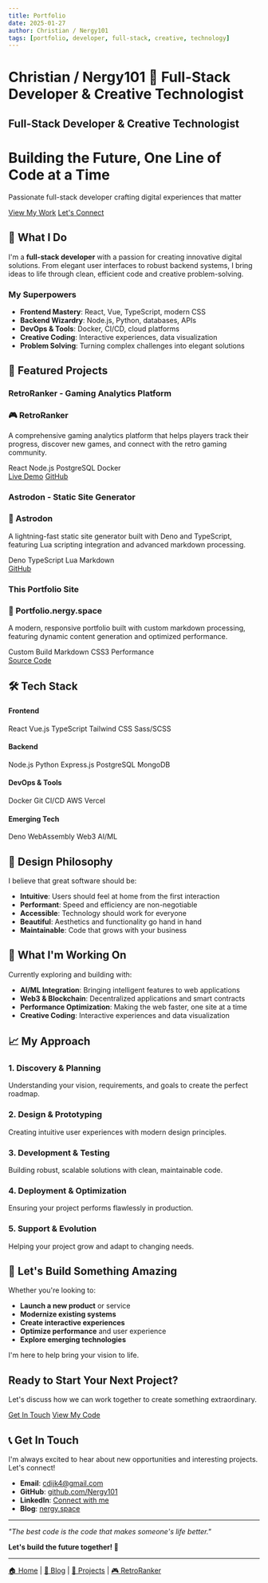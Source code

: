 ```yaml
---
title: Portfolio
date: 2025-01-27
author: Christian / Nergy101
tags: [portfolio, developer, full-stack, creative, technology]
---
```


# Christian / Nergy101 🚀 Full-Stack Developer & Creative Technologist

## Full-Stack Developer & Creative Technologist

<div class="hero-section">
  <div class="hero-content">
    <h1 class="hero-title">Building the Future, One Line of Code at a Time</h1>
    <p class="hero-subtitle">Passionate full-stack developer crafting digital experiences that matter</p>
    <div class="hero-cta">
      <a href="#projects" class="cta-button primary">View My Work</a>
      <a href="mailto:cdijk4@gmail.com" class="cta-button secondary">Let's Connect</a>
    </div>
  </div>
</div>

## 🎯 What I Do

I'm a **full-stack developer** with a passion for creating innovative digital solutions. From elegant user interfaces to robust backend systems, I bring ideas to life through clean, efficient code and creative problem-solving.

### My Superpowers

- **Frontend Mastery**: React, Vue, TypeScript, modern CSS
- **Backend Wizardry**: Node.js, Python, databases, APIs
- **DevOps & Tools**: Docker, CI/CD, cloud platforms
- **Creative Coding**: Interactive experiences, data visualization
- **Problem Solving**: Turning complex challenges into elegant solutions

## 🚀 Featured Projects

### RetroRanker - Gaming Analytics Platform

<div class="project-card featured">
  <div class="project-content">
    <h3>🎮 RetroRanker</h3>
    <p class="project-description">A comprehensive gaming analytics platform that helps players track their progress, discover new games, and connect with the retro gaming community.</p>
    <div class="project-tech">
      <span class="tech-tag">React</span>
      <span class="tech-tag">Node.js</span>
      <span class="tech-tag">PostgreSQL</span>
      <span class="tech-tag">Docker</span>
    </div>
    <div class="project-links">
      <a href="https://retroranker.site" target="_blank" class="project-link">Live Demo</a>
      <a href="https://github.com/Nergy101/retroranker" target="_blank" class="project-link">GitHub</a>
    </div>
  </div>
</div>

### Astrodon - Static Site Generator

<div class="project-card">
  <div class="project-content">
    <h3>🌌 Astrodon</h3>
    <p class="project-description">A lightning-fast static site generator built with Deno and TypeScript, featuring Lua scripting integration and advanced markdown processing.</p>
    <div class="project-tech">
      <span class="tech-tag">Deno</span>
      <span class="tech-tag">TypeScript</span>
      <span class="tech-tag">Lua</span>
      <span class="tech-tag">Markdown</span>
    </div>
    <div class="project-links">
      <a href="https://github.com/Nergy101/astrodon" target="_blank" class="project-link">GitHub</a>
    </div>
  </div>
</div>

### This Portfolio Site

<div class="project-card">
  <div class="project-content">
    <h3>💫 Portfolio.nergy.space</h3>
    <p class="project-description">A modern, responsive portfolio built with custom markdown processing, featuring dynamic content generation and optimized performance.</p>
    <div class="project-tech">
      <span class="tech-tag">Custom Build</span>
      <span class="tech-tag">Markdown</span>
      <span class="tech-tag">CSS3</span>
      <span class="tech-tag">Performance</span>
    </div>
    <div class="project-links">
      <a href="https://github.com/Nergy101/astrodon" target="_blank" class="project-link">Source Code</a>
    </div>
  </div>
</div>

## 🛠️ Tech Stack

<div class="tech-grid">
  <div class="tech-category">
    <h4>Frontend</h4>
    <div class="tech-items">
      <span class="tech-item">React</span>
      <span class="tech-item">Vue.js</span>
      <span class="tech-item">TypeScript</span>
      <span class="tech-item">Tailwind CSS</span>
      <span class="tech-item">Sass/SCSS</span>
    </div>
  </div>
  
  <div class="tech-category">
    <h4>Backend</h4>
    <div class="tech-items">
      <span class="tech-item">Node.js</span>
      <span class="tech-item">Python</span>
      <span class="tech-item">Express.js</span>
      <span class="tech-item">PostgreSQL</span>
      <span class="tech-item">MongoDB</span>
    </div>
  </div>
  
  <div class="tech-category">
    <h4>DevOps & Tools</h4>
    <div class="tech-items">
      <span class="tech-item">Docker</span>
      <span class="tech-item">Git</span>
      <span class="tech-item">CI/CD</span>
      <span class="tech-item">AWS</span>
      <span class="tech-item">Vercel</span>
    </div>
  </div>
  
  <div class="tech-category">
    <h4>Emerging Tech</h4>
    <div class="tech-items">
      <span class="tech-item">Deno</span>
      <span class="tech-item">WebAssembly</span>
      <span class="tech-item">Web3</span>
      <span class="tech-item">AI/ML</span>
    </div>
  </div>
</div>

## 🎨 Design Philosophy

I believe that great software should be:

- **Intuitive**: Users should feel at home from the first interaction
- **Performant**: Speed and efficiency are non-negotiable
- **Accessible**: Technology should work for everyone
- **Beautiful**: Aesthetics and functionality go hand in hand
- **Maintainable**: Code that grows with your business

## 🚀 What I'm Working On

Currently exploring and building with:

- **AI/ML Integration**: Bringing intelligent features to web applications
- **Web3 & Blockchain**: Decentralized applications and smart contracts
- **Performance Optimization**: Making the web faster, one site at a time
- **Creative Coding**: Interactive experiences and data visualization

## 📈 My Approach

### 1. **Discovery & Planning**

Understanding your vision, requirements, and goals to create the perfect roadmap.

### 2. **Design & Prototyping**

Creating intuitive user experiences with modern design principles.

### 3. **Development & Testing**

Building robust, scalable solutions with clean, maintainable code.

### 4. **Deployment & Optimization**

Ensuring your project performs flawlessly in production.

### 5. **Support & Evolution**

Helping your project grow and adapt to changing needs.

## 🎯 Let's Build Something Amazing

Whether you're looking to:

- **Launch a new product** or service
- **Modernize existing systems**
- **Create interactive experiences**
- **Optimize performance** and user experience
- **Explore emerging technologies**

I'm here to help bring your vision to life.

<div class="cta-section">
  <h2>Ready to Start Your Next Project?</h2>
  <p>Let's discuss how we can work together to create something extraordinary.</p>
  <div class="cta-buttons">
    <a href="mailto:cdijk4@gmail.com" class="cta-button primary">Get In Touch</a>
    <a href="https://github.com/Nergy101" target="_blank" class="cta-button secondary">View My Code</a>
  </div>
</div>

## 📞 Get In Touch

I'm always excited to hear about new opportunities and interesting projects. Let's connect!

- **Email**: [cdijk4@gmail.com](mailto:cdijk4@gmail.com)
- **GitHub**: [github.com/Nergy101](https://github.com/Nergy101)
- **LinkedIn**: [Connect with me](https://linkedin.com/in/christiandijkstra)
- **Blog**: [nergy.space](/blogs)

---

_"The best code is the code that makes someone's life better."_

**Let's build the future together! 🚀**

---

<div class="footer-links">
  <a href="/">🏠 Home</a> | 
  <a href="/blogs">📝 Blog</a> | 
  <a href="/projects">💼 Projects</a> | 
  <a href="https://retroranker.site">🎮 RetroRanker</a>
</div>
